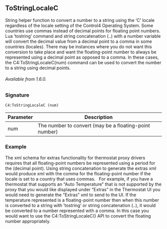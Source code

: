 ## ToStringLocaleC

String helper function to convert a number to a string using the ‘C’ locale regardless of the locale setting of the Control4 Operating System. Some countries use commas instead of decimal points for floating point numbers.
Lua ‘tostring’ command and string concatenation (..) with a number variable will convert the decimal value from a decimal point to a comma in some countries (locales). There may be instances where you do not want this conversion to take place and want the floating-point number to always be represented using a decimal point as opposed to a comma. In these cases, the C4:ToStringLocaleC(num) command can be used to convert the number to a string using decimal points.

###### Available from 1.6.0.


### Signature

`C4:ToStringLocaleC (num)`


| Parameter | Description |
| --- | --- |
| num | The number to convert (may be a floating-point number) |


### Example

The xml schema for extras functionality for thermostat proxy drivers requires that all floating-point numbers be represented using a period for the (decimal point). Using string concatenation to generate the extras xml would produce xml with the comma for the floating-point number if the locale is set to a country that uses commas.
 
For example, if you have a thermostat that supports an “Auto Temperature” that is not supported by the proxy that you would like displayed under “Extras” in the Thermostat UI you would need to generate the “Extras” xml to send to the UI. If the temperature represented is a floating-point number then when this number is converted to a string with ‘tostring’ or string concatenation (..), it would be converted to a number represented with a comma. In this case you would want to use the C4:ToStringLocaleC() API to convert the floating number appropriately.